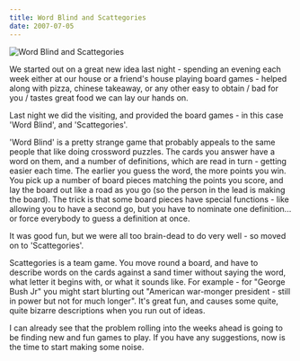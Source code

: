 ```yaml
---
title: Word Blind and Scattegories
date: 2007-07-05
---
```


![Word Blind and Scattegories](https://source.unsplash.com/ZYYS1kapOm8/1600x900)

We started out on a great new idea last night - spending an evening each week either at our house or a friend's house playing board games - helped along with pizza, chinese takeaway, or any other easy to obtain / bad for you / tastes great food we can lay our hands on.

Last night we did the visiting, and provided the board games - in this case 'Word Blind', and 'Scattegories'.

'Word Blind' is a pretty strange game that probably appeals to the same people that like doing crossword puzzles. The cards you answer have a word on them, and a number of definitions, which are read in turn - getting easier each time. The earlier you guess the word, the more points you win. You pick up a number of board pieces matching the points you score, and lay the board out like a road as you go (so the person in the lead is making the board). The trick is that some board pieces have special functions - like allowing you to have a second go, but you have to nominate one definition... or force everybody to guess a definition at once.

It was good fun, but we were all too brain-dead to do very well - so moved on to 'Scattegories'.

Scattegories is a team game. You move round a board, and have to describe words on the cards against a sand timer without saying the word, what letter it begins with, or what it sounds like. For example - for "George Bush Jr" you might start blurting out "American war-monger president - still in power but not for much longer". It's great fun, and causes some quite, quite bizarre descriptions when you run out of ideas.

I can already see that the problem rolling into the weeks ahead is going to be finding new and fun games to play. If you have any suggestions, now is the time to start making some noise.